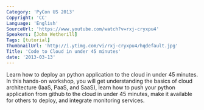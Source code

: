 ```yaml
---
Category: 'PyCon US 2013'
Copyright: 'CC'
Language: 'English'
SourceUrl: 'https://www.youtube.com/watch?v=rxj-cryxpu4'
Speakers: [John Wetherill]
Tags: [tutorial]
ThumbnailUrl: 'http://i.ytimg.com/vi/rxj-cryxpu4/hqdefault.jpg'
Title: 'Code to Cloud in under 45 minutes'
date: '2013-03-13'
---
```

Learn how to deploy an python application to the cloud in under 45 minutes.   In this hands-on workshop, you will get understanding the basics of cloud architecture (IaaS, PaaS, and SaaS), learn how to push your python application from github to the cloud in under 45 minutes, make it available for others to deploy, and integrate monitoring services.
